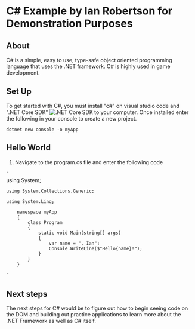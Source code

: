# C# Example by Ian Robertson for Demonstration Purposes

## About
C# is a simple, easy to use, type-safe object oriented programming language that uses the .NET framework. C# is highly used in game development.  

## Set Up
To get started with C#, you must install "c#" on visual studio code and ".NET Core SDK" ![.NET Core SDK](https://www.microsoft.com/net/download/macos) to your computer. Once installed enter the following in your console to create a new project. 

`dotnet new console -o myApp`

## Hello World
1. Navigate to the program.cs file and enter the following code

`   
    using System;

    using System.Collections.Generic;

    using System.Linq;

        namespace myApp
        {
            class Program
            {
                static void Main(string[] args)
                {
                    var name = ", Ian";
                    Console.WriteLine($"Hello{name}!");
                }
            }
        }
`

## Next steps
The next steps for C# would be to figure out how to begin seeing code on the DOM and building out practice applications to learn more about the .NET Framework as well as C# itself. 